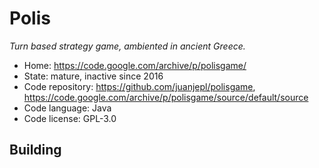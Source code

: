# Polis

_Turn based strategy game, ambiented in ancient Greece._

- Home: https://code.google.com/archive/p/polisgame/
- State: mature, inactive since 2016
- Code repository: https://github.com/juanjepl/polisgame, https://code.google.com/archive/p/polisgame/source/default/source
- Code language: Java
- Code license: GPL-3.0

## Building

